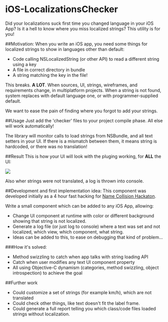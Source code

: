 iOS-LocalizationsChecker
========================

Did your localizations suck first time you changed language in your iOS App? Is it a hell to know where you miss localized strings? This utility is for you!

##Motivation:
When you write an iOS app, you need some things for localized strings to show in languages other than default:
- Code calling NSLocalizedString (or other API) to read a different string using a key
- A file in correct directory in bundle
- A string matching the key in the file!

This breaks. **A LOT**. When sources, UI, strings, wireframes, and requirements change, in multiplatform projects. 
When a string is not found, system replaces with default language one, or with programmer-supplied default.

We want to ease the pain of finding where you forgot to add your strings.

##Usage
Just add the 'checker' files to your project compile phase. All else will work automatically! 

The library will monitor calls to load strings from NSBundle, and all text setters in your UI. If there is a mismatch between them, it means string is hardcoded, or there was no translation! 

##Result
This is how your UI will look with the pluging working, for **ALL** the UI:

![](https://github.com/DarthMike/iOS-LocalizationsChecker/raw/master/sample.png")

Also wher strings were not translated, a log is thrown into console.

##Development and first implementation idea:
This component was developed initially as a 4 hour fast hacking for [Name Collision Hackaton](www.namecollision.pl).

Write a small component which can be added to any iOS App, allowing:

- Change UI component at runtime with color or different background showing that string is not localized.
- Generate a log file (or just log to console) where a text was set and not localized, which view, which component, what string.
- Ideas can be added to this, to ease on debugging that kind of problem...

###How it's solved:
- Method swizzling to catch when app talks with string loading API
- Catch when user modifies any text UI component property
- All using Objective-C dynamism (categories, method swizzling, object introspection) to achieve the goal

##Further work
- Could customize a set of strings (for example km/h), which are not translated
- Could check other things, like text doesn't fit the label frame.
- Could generate a full report telling you which class/code files loaded strings without localization.